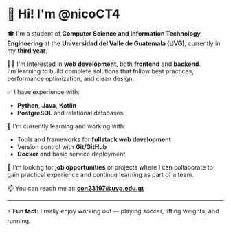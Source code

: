 # 👋 Hi! I'm @nicoCT4

🎓 I'm a student of **Computer Science and Information Technology Engineering** at the **Universidad del Valle de Guatemala (UVG)**, currently in my **third year**.

👨‍💻 I'm interested in **web development**, both **frontend** and **backend**.  
I'm learning to build complete solutions that follow best practices, performance optimization, and clean design.

✅ I have experience with:
- **Python**, **Java**, **Kotlin**
- **PostgreSQL** and relational databases

🧠 I'm currently learning and working with:
- Tools and frameworks for **fullstack web development**
- Version control with **Git/GitHub**
- **Docker** and basic service deployment

💼 I'm looking for **job opportunities** or projects where I can collaborate to gain practical experience and continue learning as part of a team.

📫 You can reach me at: **con23197@uvg.edu.gt**

---

⚡ **Fun fact:** I really enjoy working out — playing soccer, lifting weights, and running.
